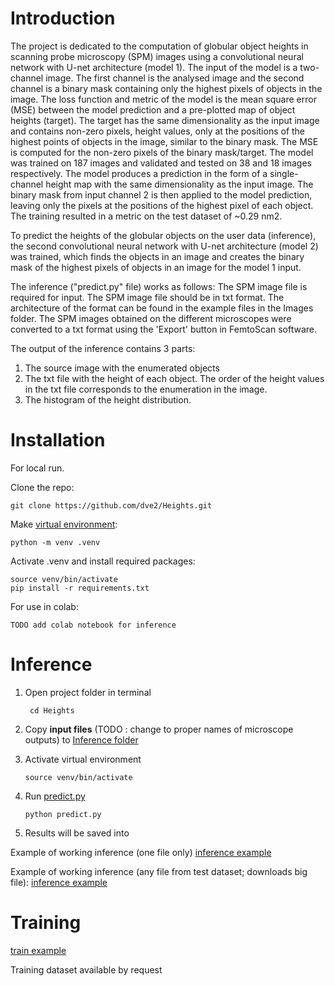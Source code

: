 # Introduction
The project is dedicated to the computation of globular object heights in scanning probe microscopy (SPM) images using a convolutional neural network with U-net architecture (model 1). The input of the model is a two-channel image. The first channel is the analysed image and the second channel is a binary mask containing only the highest pixels of objects in the image. The loss function and metric of the model is the mean square error (MSE) between the model prediction and a pre-plotted map of object heights (target). The target has the same dimensionality as the input image and contains non-zero pixels, height values, only at the positions of the highest points of objects in the image, similar to the binary mask. The MSE is computed for the non-zero pixels of the binary mask/target. 
The model was trained on 187 images and validated and tested on 38 and 18 images respectively. The model produces a prediction in the form of a single-channel height map with the same dimensionality as the input image. The binary mask from input channel 2 is then applied to the model prediction, leaving only the pixels at the positions of the highest pixel of each object. The training resulted in a metric on the test dataset of ~0.29 nm2.

To predict the heights of the globular objects on the user data (inference), the second convolutional neural network with U-net architecture (model 2) was trained, which finds the objects in an image and creates the binary mask of the highest pixels of objects in an image for the model 1 input.

The inference ("predict.py" file) works as follows:
The SPM image file is required for input. The SPM image file should be in txt format. The architecture of the format can be found in the example files in the Images folder. The SPM images obtained on the different microscopes were converted to a txt format using the 'Export' button in FemtoScan software.

The output of the inference contains 3 parts: 
1. The source image with the enumerated objects
2. The txt file with the height of each object. The order of the height values in the txt file corresponds to the enumeration in the image.
3. The histogram of the height distribution.


# Installation

For local run.

Clone the repo:

    git clone https://github.com/dve2/Heights.git

Make [virtual environment](https://docs.python.org/3/library/venv.html):

    python -m venv .venv
    

Activate .venv and install required packages:

    source venv/bin/activate
    pip install -r requirements.txt
    

For use in colab:

    TODO add colab notebook for inference


# Inference

1. Open project folder in terminal

        cd Heights

2. Copy **input files** (TODO : change to proper names of microscope outputs)
to [Inference folder](Inference)
3. Activate virtual environment

       source venv/bin/activate
4. Run [predict.py](predict.py)

       python predict.py
5. Results will be saved into 




Example of working inference (one file only)
[inference example](https://colab.research.google.com/github/dve2/Heights/blob/main/notebooks/inference_new.ipynb)

Example of working inference (any file from test dataset; downloads big file):
[inference example](https://colab.research.google.com/github/dve2/Heights/blob/main/notebooks/inference.ipynb)


# Training

[train example](https://colab.research.google.com/github/dve2/Heights/blob/main/notebooks/Train_2ch_ml_dm.ipynb)

Training dataset available by request

